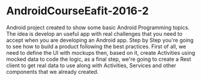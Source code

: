 # AndroidCourseEafit-2016-2
Android project created to show some basic Android Programming topics. The idea is develop an useful app with real challenges that you need to accept when you are developing an Android app. Step by Step you're going to see how to build a product following the best practices. First of all, we need to define the UI with mockups then, based on it, create Activities using mocked data to code the logic, as a final step,  we're going to create a Rest client to get real data to use along with Activities, Services and other components that we already created.
